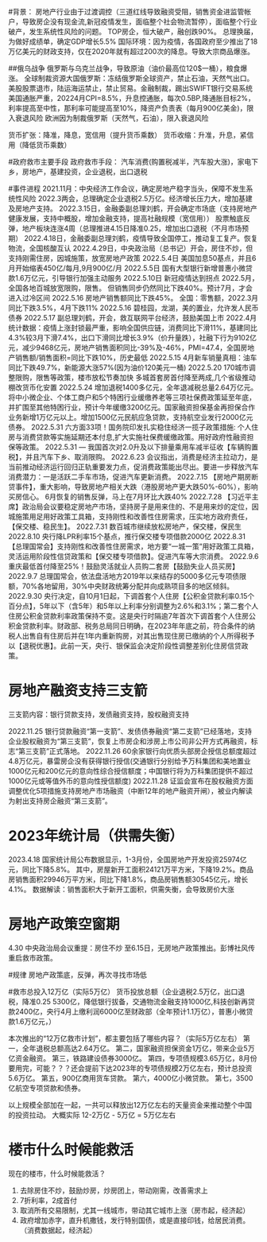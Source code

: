 #背景：
房地产行业由于过渡调控（三道红线导致融资受阻，销售资金进监管帐户，导致房企没有现金流,新冠疫情发生，面临整个社会物流暂停），面临整个行业破产，发生系统性风险的问题。
TOP房企，恒大破产，融创跌90%。
总理换届，为做好成绩单，确定GDP增长5.5%
国际环境：因为疫情，各国政府至少推出了18万亿美元的财政支持，仅在2020年就有超过200次的降息。导致大宗商品爆涨。

##俄乌战争
俄罗斯与乌克兰战争，导致原油（油价最高位120$一桶），粮食爆涨。 
全球制裁资源大国俄罗斯：冻结俄罗斯全球资产，禁止石油，天然气出口。美股股票退市，陆运海运禁止，禁止贸易。金融制裁，踢出SWIFT银行交易系统
美国通胀严重，20224月CPI=8.5%，升息控通胀，每次0.5BP,降通胀目标2%，利率提高至中性，那利率可能提高至10%，降资产负责表（每月900亿美金)，限入衰退风险
欧洲因为制裁俄罗斯（天然气，石油），限入衰退风险


货币扩张：降准，降息，宽信用（提升货币乘数）
货币收缩：升准，升息，紧信用（降低货币乘数）

#政府救市主要手段
政府救市手段： 汽车消费(购置税减半，汽车股大涨)，家电下乡，房地产，基建投资，企业退税，出口退税

#事件进程
2021.11月：中央经济工作会议，确定房地产稳字当头，保障不发生系统性风险
2022.3两会，总理确定企业退税2.5万亿。经济增长压力大，增加基建及房地产支持。
2022.3.15日，金融委副总理刘鹤，开会确定市场底（支持房地产健康发展，支持中概股，增加金融支持，提高社融规模（宽信用））
股票触底反弹，地产板块连涨4周（总理推进4.15日降准0.25，增加出口退税（不月市场预期）
2022.4.18日，金融委副总理刘鹤，疫情导致全国停工，推动复工复产。恢复物流，全国核酸互认
2022.4.29日，中央政治局（总书记）开会，房住不炒，但支持刚需住房，因城施策，放宽房地产政策
2022.5.4日 美国加息50基点，并且6月开始缩表450亿/每月,9月900亿/月
2022.5.5日 国有大型银行新增普惠小微贷款1.6万亿元，引导银行加强主动服务
2022.5.10日 新冠疫情达到拐点
2022.5月，全国各地百城放宽限购，限售。 但销售同步仍然同比下跌40%。预计7月，才会进入过冷区间
2022.5.16 房地产销售额同比下跌45%。 
全国：零售额，2022.3月同比下跌3.5%，4月下跌11%
2022.5.16 碧桂园，龙湖，美的置业，允许发人民币债券
2022.5.17 副总理刘鹤，开会，救互联网平台经济，鼓励美国上市
2022.4月统计数据：疫情上涨封锁最严重，影响全国供应链，消费同比下滑11%，基建同比4.3%较3月下滑7.4%，出口下滑同比增长3.9%（价升量跌），社融下行为9102亿元，减少9468亿元，房地产销售面积同比-39%及-46%，PMI=47.4，全国房地产销售额/销售面积=同比下跌10%，历史最低
2022.5.15 4月新车销量真相：油车同比下跌49.7%，新能源大涨57%(因为油价120美元一桶)
2022.5.20 170城市调整限购，限售等政策，楼市放松节奏加快 多城首套房首付降至两成,几个省级推动棚改货币化安置
2022.5.24 增加退税1400多亿元，全年退减税总量2.64万亿元。将中小微企业、个体工商户和5个特困行业缓缴养老等三项社保费政策延至年底，并扩围至其他特困行业，预计今年缓缴3200亿元。国家融资担保基金再担保合作业务新增1万亿元以上。增加1500亿元民航应急贷款，支持航空业发行2000亿元债券。
2022.5.31 六方面33项！国务院印发扎实稳住经济一揽子政策措施: 个人住房与消费贷款等实施延期还本付息,扩大实施社保费缓缴政策。用好政府性融资担保等政策。
2022.5.31 — 我国首次对2.0升及以下排量乘用车减半征收【车辆购置税】，并且汽车下乡、取消限购。
2022.6.23 会议指出，消费是经济主拉动力，是当前推动经济运行回归正轨重要发力点，促消费政策能出尽出。要进一步释放汽车消费潜力：一是活跃二手车市场，促进汽车更新消费。
2022.7.15 【房地产期房断贷事件】，重大影响，导致房地产相关大跌（港股房地产更大跌50%-60%），影响买房信心。 6月恢复的销售反弹，马上在7月环比大跌40%
2022.7.28 【习近平主席】政治局会议要稳定房地产市场，坚持房子是用来住的、不是用来炒的定位，因城施策用足用好政策工具箱，支持刚性和改善性住房需求，压实地方政府责任，【保交楼、稳民生】。
2022.7.31 数百城市继续放松房地产，保交楼，保民生
2022.8.10 央行降LPR利率15个基点，推行保交楼专项借款2000亿
2022.8.31 【总理国常会】支持刚性和改善性住房需求，地方要“一城一策”用好政策工具箱，灵活运用阶段性信贷政策和【保交楼专项借款】。促进汽车等大宗消费。
2022.9.6 重庆最低首付降至25%！鼓励灵活就业人员购二套房【鼓励失业人员买房】
2022.9.7 总理国常会，依法盘活地方2019年以来结存的5000多亿元专项债限额，70%各地留用，30%中央财政统筹分配并向成熟项目多的地区倾斜。
2022.9.30 央行决定，自10月1日起，下调首套个人住房【公积金贷款利率0.15个百分点】，5年以下（含5年）和5年以上利率分别调整为2.6%和3.1%；第二套个人住房公积金贷款利率政策保持不变。这是央行时隔逾7年首次下调首套个人住房公积金贷款利率。财政部、税务总局同日明确，在2023年年底之前，符合条件的纳税人出售自有住房后并在1年内重新购房，对其出售现住房已缴纳的个人所得税予以【退税优惠】。此前一天，央行、银保监会决定阶段性调整差别化住房信贷政策。

# 房地产融资支持三支箭
三支箭内容：银行贷款支持，发债融资支持，股权融资支持

2022.11.25 银行贷款融资“第一支箭”、发债债券融资“第二支箭”已经落地，支持企业股权融资为“第三支箭”，恢复上市房企和涉房上市公司非公开方式再融资，标志“第三支箭”正式落地。
2022.11.26 60余家银行向优质头部房企授信总额度超过4.8万亿元，暴雷房企没有获得银行授信(交通银行分别给予万科集团和美地置业1000亿元和200亿元的意向性综合授信额度；中国银行将为万科集团提供不超过1000亿元或等值外币的意向性授信额度)
2022.11.28 证监会宣布在股权融资方面调整优化5项措施支持房地产市场融资（中断12年的地产融资开闸），被业内解读为射出支持房企融资“第三支箭”。


# 2023年统计局（供需失衡）
2023.4.18 国家统计局公布数据显示，1-3月份，全国房地产开发投资25974亿元，同比下降5.8%。
其中，房屋新开工面积24121万平方米，下降19.2%。商品房销售面积29946万平方米，同比下降1.8%，商品房销售额30545亿元，增长4.1%。
数据解读：销售面积大于新开工面积，供需失衡，会导致房价大涨

# 房地产政策空窗期
4.30 中央政治局会议重提：房住不炒
至6.15日，无房地产政策推出。彭博社风传重启救市政策。


#规律
房地产政策底，反弹，再次寻找市场低

#救市总投入12万亿（实际5万亿）
货币投放总额（企业退税2.5万亿，出口退税，降准0.25 5300亿，降低银行拔备，交通物流金融支持1000亿,科技创新再贷款2400亿，央行4月上缴利润6000亿至财政部（全年预计1.1万亿），普惠小微贷款1.6万亿元，）

本次推出的“12万亿救市计划”，都主要包括了哪些内容？（实际5万亿左右）
第一，全年退税总额高达2.64万亿。
第二，国家融资担保资金1万亿，带来企业5万亿资金融资。
第三，铁路建设债券3000亿。
第四，专项债规模3.65万亿，8月份要用完，可能？？？还会提前下达2023年的专项债规模2万亿左右，预计总投资5.6万亿。
第五，900亿商用货车贷款。
第六，4000亿小微贷款。
第七，3500亿航空专项贷款和债券。

以上规模全部加在一起，一共可以释放出12万亿左右的天量资金来推动整个中国的投资拉动。
大概实际 12-2万亿 - 5万亿 = 5万亿左右

# 楼市什么时候能救活
现在的楼市，什么时候能救活？
1. 去除房住不炒，鼓励炒房，炒房团上，带动刚需，改善需求上
2. 7折利率，2成首付
3. 取消所有交易限制，尤其一线城市，带动其它城市上涨（房市起，经济起）
4. 政府增加赤字，直升机撒钱，发行特别国债，或是直接印钱，给居民消费。（消费数据起，经济起）



